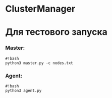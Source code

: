 # ClusterManager
# Для тестового запуска
### Master: ###
```
#!bash
python3 master.py -c nodes.txt

```
### Agent: ###
```
#!bash
python3 agent.py

```